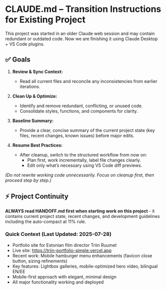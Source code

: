 # CLAUDE.md – Transition Instructions for Existing Project

This project was started in an older Claude web session and may contain redundant or outdated code. Now we are finishing it using Claude Desktop + VS Code plugins.

## ✅ Goals
1. **Review & Sync Context:** 
   - Read all current files and reconcile any inconsistencies from earlier iterations.

2. **Clean Up & Optimize:**
   - Identify and remove redundant, conflicting, or unused code.
   - Consolidate styles, functions, and components for clarity.

3. **Baseline Summary:**
   - Provide a clear, concise summary of the current project state (key files, recent changes, known issues) before major edits.

4. **Resume Best Practices:**
   - After cleanup, switch to the structured workflow from now on:
     - Plan first, work incrementally, label file changes clearly.
     - Edit only what’s necessary using VS Code diff previews.

*(Do not rewrite working code unnecessarily. Focus on cleanup first, then proceed step by step.)*

## ⚡ Project Continuity
**ALWAYS read HANDOFF.md first when starting work on this project** - it contains current project state, recent changes, and development guidelines including the auto-compact at 11% rule.

### Quick Context (Last Updated: 2025-07-28)
- Portfolio site for Estonian film director Triin Ruumet
- Live site: https://triin-portfolio-simple.vercel.app
- Recent work: Mobile hamburger menu enhancements (favicon close button, sizing refinements)
- Key features: Lightbox galleries, mobile-optimized hero video, bilingual EN/EE
- Mobile-first approach with elegant, minimal design
- All major functionality working and deployed

